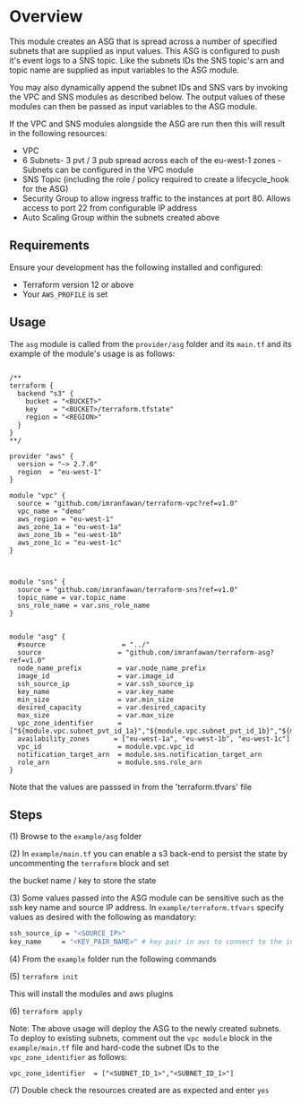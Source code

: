 # Overview

This module creates an ASG that is spread across a number of specified subnets that are supplied as input values. This ASG is configured
to push it's event logs to a SNS topic. Like the subnets IDs the SNS topic's arn and topic name are supplied as input variables to the ASG module.

You may also dynamically append the subnet IDs and SNS vars by invoking the VPC and SNS modules as described below. The output values of these 
modules can then be passed as input variables to the ASG module. 

If the VPC and SNS modules alongside the ASG are run then this will result in the following resources:

   * VPC 
   * 6 Subnets- 3 pvt / 3 pub spread across each of the eu-west-1 zones - Subnets can be configured in the VPC module
   * SNS Topic (including the role / policy required to create a lifecycle_hook for the ASG)
   * Security Group to allow ingress traffic to the instances at port 80. Allows access to port 22 from configurable IP address
   * Auto Scaling Group within the subnets created above 

## Requirements

Ensure your development has the following installed and configured:

* Terraform version 12 or above
* Your `AWS_PROFILE` is set

## Usage

The `asg` module is called from the `provider/asg` folder and its `main.tf` and its example of the module's usage is as follows:

```{r, engine='bash', count_lines}

/**
terraform {
  backend "s3" {
    bucket = "<BUCKET>"
    key    = "<BUCKET>/terraform.tfstate"
    region = "<REGION>"
  }
}
**/

provider "aws" {
  version = "~> 2.7.0"
  region  = "eu-west-1"
}

module "vpc" {
  source = "github.com/imranfawan/terraform-vpc?ref=v1.0"
  vpc_name = "demo"
  aws_region = "eu-west-1"
  aws_zone_1a = "eu-west-1a"
  aws_zone_1b = "eu-west-1b"
  aws_zone_1c = "eu-west-1c"
}



module "sns" {
  source = "github.com/imranfawan/terraform-sns?ref=v1.0"
  topic_name = var.topic_name
  sns_role_name = var.sns_role_name
}


module "asg" {
  #source                   = "../"
  source                   = "github.com/imranfawan/terraform-asg?ref=v1.0"
  node_name_prefix         = var.node_name_prefix
  image_id                 = var.image_id
  ssh_source_ip            = var.ssh_source_ip
  key_name                 = var.key_name
  min_size                 = var.min_size
  desired_capacity         = var.desired_capacity
  max_size                 = var.max_size
  vpc_zone_identifier      = ["${module.vpc.subnet_pvt_id_1a}","${module.vpc.subnet_pvt_id_1b}","${module.vpc.subnet_pvt_id_1c}"]
  availability_zones      = ["eu-west-1a", "eu-west-1b", "eu-west-1c"]
  vpc_id                   = module.vpc.vpc_id
  notification_target_arn  = module.sns.notification_target_arn
  role_arn                 = module.sns.role_arn   
}

```

Note that the values are passsed in from the 'terraform.tfvars' file

## Steps

(1) Browse to the `example/asg` folder

(2) In `example/main.tf` you can enable a s3 back-end to persist the state by uncommenting the `terraform` block and set   

the bucket name / key to store the state

(3) Some values passed into the ASG module can be sensitive such as the ssh key name and source IP address. In `example/terraform.tfvars` specify values as desired with the following as mandatory:

```bash
ssh_source_ip = "<SOURCE_IP>"
key_name     = "<KEY_PAIR_NAME>" # key pair in aws to connect to the instances if required
```

(4) From the `example` folder run the following commands

(5) `terraform init`

This will install the modules and aws plugins

(6) `terraform apply`

Note: The above usage will deploy the ASG to the newly created subnets. To deploy to existing subnets, comment out the `vpc module` block in the 
`example/main.tf` file and hard-code the subnet IDs to the `vpc_zone_identifier` as follows:

`vpc_zone_identifier  = ["<SUBNET_ID_1>","<SUBNET_ID_1>"]`

(7) Double check the resources created are as expected and enter `yes`



